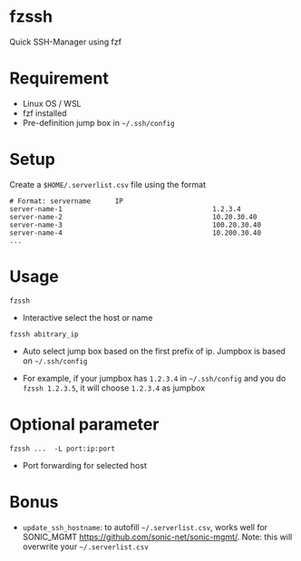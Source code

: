 # fzssh

Quick SSH-Manager using fzf

# Requirement

- Linux OS / WSL
- fzf installed
- Pre-definition jump box in `~/.ssh/config`

# Setup

Create a `$HOME/.serverlist.csv` file using the format


```
# Format: servername      IP
server-name-1                                     1.2.3.4
server-name-2                                     10.20.30.40
server-name-3                                     100.20.30.40
server-name-4                                     10.200.30.40
...
```

# Usage

`fzssh`

- Interactive select the host or name 


`fzssh abitrary_ip`
-  Auto select jump box based on the first prefix of ip. Jumpbox is based on
`~/.ssh/config`

- For example, if your jumpbox has `1.2.3.4` in `~/.ssh/config` and you do `fzssh 1.2.3.5`, it will choose `1.2.3.4` as jumpbox

# Optional parameter

`fzssh ...  -L port:ip:port`
- Port forwarding for selected host


# Bonus

- `update_ssh_hostname`: to autofill `~/.serverlist.csv`, works well for SONIC_MGMT https://github.com/sonic-net/sonic-mgmt/. Note: this will overwrite your `~/.serverlist.csv`